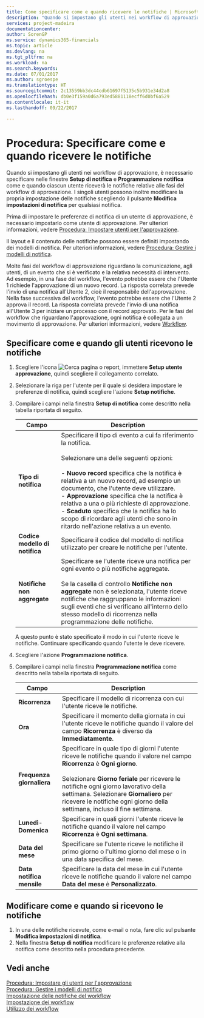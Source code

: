 ```yaml
---
title: Come specificare come e quando ricevere le notifiche | Microsoft Docs
description: "Quando si impostano gli utenti nei workflow di approvazione, è necessario specificare nelle finestre Setup di notifica e Programmazione notifica come e quando ciascun utente riceverà le notifiche relative alle fasi del workflow di approvazione. I singoli utenti possono inoltre modificare la propria impostazione delle notifiche scegliendo il pulsante Modifica impostazioni di notifica per qualsiasi notifica."
services: project-madeira
documentationcenter: 
author: SorenGP
ms.service: dynamics365-financials
ms.topic: article
ms.devlang: na
ms.tgt_pltfrm: na
ms.workload: na
ms.search.keywords: 
ms.date: 07/01/2017
ms.author: sgroespe
ms.translationtype: HT
ms.sourcegitcommit: 2c13559bb3dc44cdb61697f5135c5b931e34d2a8
ms.openlocfilehash: db0e3f159a0d6a793ed5881118ecff6d0bf6a529
ms.contentlocale: it-it
ms.lasthandoff: 09/22/2017

---
```

# <a name="how-to-specify-when-and-how-to-receive-notifications"></a>Procedura: Specificare come e quando ricevere le notifiche
Quando si impostano gli utenti nei workflow di approvazione, è necessario specificare nelle finestre **Setup di notifica** e **Programmazione notifica** come e quando ciascun utente riceverà le notifiche relative alle fasi del workflow di approvazione. I singoli utenti possono inoltre modificare la propria impostazione delle notifiche scegliendo il pulsante **Modifica impostazioni di notifica** per qualsiasi notifica.  

 Prima di impostare le preferenze di notifica di un utente di approvazione, è necessario impostarlo come utente di approvazione. Per ulteriori informazioni, vedere [Procedura: Impostare utenti per l'approvazione](across-how-to-set-up-approval-users.md).  

 Il layout e il contenuto delle notifiche possono essere definiti impostando dei modelli di notifica. Per ulteriori informazioni, vedere [Procedura: Gestire i modelli di notifica](across-how-to-manage-notification-templates.md).  

 Molte fasi del workflow di approvazione riguardano la comunicazione, agli utenti, di un evento che si è verificato e la relativa necessità di intervento. Ad esempio, in una fase del workflow, l'evento potrebbe essere che l'Utente 1 richiede l'approvazione di un nuovo record. La risposta correlata prevede l'invio di una notifica all'Utente 2, cioè il responsabile dell'approvazione. Nella fase successiva del workflow, l'evento potrebbe essere che l'Utente 2 approva il record. La risposta correlata prevede l'invio di una notifica all'Utente 3 per iniziare un processo con il record approvato. Per le fasi del workflow che riguardano l'approvazione, ogni notifica è collegata a un movimento di approvazione. Per ulteriori informazioni, vedere [Workflow](across-workflow.md).  

## <a name="specify-when-and-how-users-receive-notifications"></a>Specificare come e quando gli utenti ricevono le notifiche  

1.  Scegliere l'icona ![Cerca pagina o report](media/ui-search/search_small.png "icona Cerca pagina o report"), immettere **Setup utente approvazione**, quindi scegliere il collegamento correlato.  
2.  Selezionare la riga per l'utente per il quale si desidera impostare le preferenze di notifica, quindi scegliere l'azione **Setup notifiche**.  
3.  Compilare i campi nella finestra **Setup di notifica** come descritto nella tabella riportata di seguito.  

    |Campo|Description|  
    |---------------------------------|---------------------------------------|  
    |**Tipo di notifica**|Specificare il tipo di evento a cui fa riferimento la notifica.<br /><br /> Selezionare una delle seguenti opzioni:<br /><br /> -   **Nuovo record** specifica che la notifica è relativa a un nuovo record, ad esempio un documento, che l'utente deve utilizzare.<br />-   **Approvazione** specifica che la notifica è relativa a una o più richieste di approvazione.<br />-   **Scaduto** specifica che la notifica ha lo scopo di ricordare agli utenti che sono in ritardo nell'azione relativa a un evento.|  
    |**Codice modello di notifica**|Specificare il codice del modello di notifica utilizzato per creare le notifiche per l'utente.|  
    |**Notifiche non aggregate**|Specificare se l'utente riceve una notifica per ogni evento o più notifiche aggregate.<br /><br /> Se la casella di controllo **Notifiche non aggregate** non è selezionata, l'utente riceve notifiche che raggruppano le informazioni sugli eventi che si verificano all'interno dello stesso modello di ricorrenza nella programmazione delle notifiche.|  

     A questo punto è stato specificato il modo in cui l'utente riceve le notifiche. Continuare specificando quando l'utente le deve ricevere.  

4.  Scegliere l'azione **Programmazione notifica**.  
5.  Compilare i campi nella finestra **Programmazione notifica** come descritto nella tabella riportata di seguito.  

    |Campo|Description|  
    |---------------------------------|---------------------------------------|  
    |**Ricorrenza**|Specificare il modello di ricorrenza con cui l'utente riceve le notifiche.|  
    |**Ora**|Specificare il momento della giornata in cui l'utente riceve le notifiche quando il valore del campo **Ricorrenza** è diverso da **Immediatamente**.|  
    |**Frequenza giornaliera**|Specificare in quale tipo di giorni l'utente riceve le notifiche quando il valore nel campo **Ricorrenza** è **Ogni giorno**.<br /><br /> Selezionare **Giorno feriale** per ricevere le notifiche ogni giorno lavorativo della settimana. Selezionare **Giornaliero** per ricevere le notifiche ogni giorno della settimana, incluso il fine settimana.|  
    |**Lunedì**-**Domenica**|Specificare in quali giorni l'utente riceve le notifiche quando il valore nel campo **Ricorrenza** è **Ogni settimana**.|  
    |**Data del mese**|Specificare se l'utente riceve le notifiche il primo giorno o l'ultimo giorno del mese o in una data specifica del mese.|  
    |**Data notifica mensile**|Specificare la data del mese in cui l'utente riceve le notifiche quando il valore nel campo **Data del mese** è **Personalizzato**.|  

## <a name="change-when-and-how-you-receive-notifications"></a>Modificare come e quando si ricevono le notifiche  
1.  In una delle notifiche ricevute, come e-mail o nota, fare clic sul pulsante **Modifica impostazioni di notifica**.  
2.  Nella finestra **Setup di notifica** modificare le preferenze relative alla notifica come descritto nella procedura precedente.  

## <a name="see-also"></a>Vedi anche  
 [Procedura: Impostare gli utenti per l'approvazione](across-how-to-set-up-approval-users.md)   
 [Procedura: Gestire i modelli di notifica](across-how-to-manage-notification-templates.md)   
 [Impostazione delle notifiche del workflow](across-setting-up-workflow-notifications.md)   
 [Impostazione dei workflow](across-set-up-workflows.md)   
 [Utilizzo dei workflow](across-use-workflows.md)

